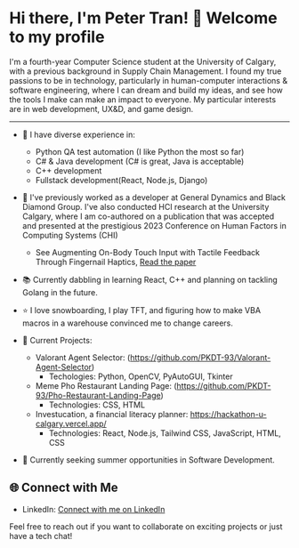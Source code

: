 # Hi there, I'm Peter Tran! 👋 Welcome to my profile

I'm a fourth-year Computer Science student at the University of Calgary, with a previous background in Supply Chain Management. I found my true passions to be in technology, particularly in human-computer interactions & software engineering, where I can dream and build my ideas, and see how the tools I make can make an impact to everyone. My particular interests are in web development, UX&D, and game design. 

<hr/>

- 🔭 I have diverse experience in:
  - Python QA test automation (I like Python the most so far)
  - C# & Java development (C# is great, Java is acceptable)
  - C++ development
  - Fullstack development(React, Node.js, Django)
- 👔 I've previously worked as a developer at General Dynamics and Black Diamond Group. I've also conducted HCI research at the University Calgary, where I am co-authored on a publication that was accepted and presented at the prestigious 2023 Conference on Human Factors in Computing Systems (CHI)
   - See Augmenting On-Body Touch Input with Tactile Feedback Through Fingernail Haptics, [Read the paper](https://dl.acm.org/doi/10.1145/3544548.3581473)

- 📚 Currently dabbling in learning React, C++ and planning on tackling Golang in the future.

- ⭐ I love snowboarding, I play TFT, and figuring how to make VBA macros in a warehouse convinced me to change careers.

- 🚧 Current Projects:
  - Valorant Agent Selector: (https://github.com/PKDT-93/Valorant-Agent-Selector)
      - Techologies: Python, OpenCV, PyAutoGUI, Tkinter
  - Meme Pho Restaurant Landing Page: (https://github.com/PKDT-93/Pho-Restaurant-Landing-Page)
      - Technologies: CSS, HTML
  - Investucation, a financial literacy planner: https://hackathon-u-calgary.vercel.app/ 
      - Technologies: React, Node.js, Tailwind CSS, JavaScript, HTML, CSS

- 🚀 Currently seeking summer opportunities in Software Development.

  
## 🌐 Connect with Me

- LinkedIn: [Connect with me on LinkedIn](https://www.linkedin.com/in/pktran/)

Feel free to reach out if you want to collaborate on exciting projects or just have a tech chat!
